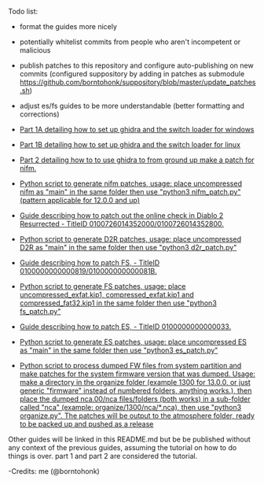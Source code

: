 Todo list:

* format the guides more nicely
* potentially whitelist commits from people who aren't incompetent or malicious
* publish patches to this repository and configure auto-publishing on new commits (configured suppository by adding in patches as submodule https://github.com/borntohonk/suppository/blob/master/update_patches.sh)
* adjust es/fs guides to be more understandable (better formatting and corrections)

* [Part 1A detailing how to set up ghidra and the switch loader for windows](Part1A-WindowsSetup.MD)
* [Part 1B detailing how to set up ghidra and the switch loader for linux](Part1B-LinuxSetup.MD)
* [Part 2 detailing how to to use ghidra to from ground up make a patch for nifm.](Part2.MD)
* [Python script to generate nifm patches, usage: place uncompressed nifm as "main" in the same folder then use "python3 nifm_patch.py" (pattern applicable for 12.0.0 and up)](nifm_patch.py)
* [Guide describing how to patch out the online check in Diablo 2 Resurrected - TitleID 0100726014352000/0100726014352800.](D2R-0100726014352800-65536-v131072.md)
* [Python script to generate D2R patches, usage: place uncompressed D2R as "main" in the same folder then use "python3 d2r_patch.py"](d2r_patch.py)
* [Guide describing how to patch FS, - TitleID 0100000000000819/010000000000081B.](FS-010000000000081B-0100000000000819.md)
* [Python script to generate FS patches, usage: place uncompressed_exfat.kip1, compressed_exfat.kip1 and compressed_fat32.kip1 in the same folder then use "python3 fs_patch.py"](fs_patch.py)
* [Guide describing how to patch ES, - TitleID 0100000000000033.](ES-0100000000000033.md)
* [Python script to generate ES patches, usage: place uncompressed ES as "main" in the same folder then use "python3 es_patch.py"](es_patch.py)



* [Python script to process dumped FW files from system partition and make patches for the system firmware version that was dumped. Usage: make a directory in the organize folder (example 1300 for 13.0.0, or just generic "firmware" instead of numbered folders, anything works.), then place the dumped nca.00/nca files/folders (both works) in a sub-folder called "nca" (example: organize/1300/nca/*.nca), then use "python3 organize.py". The patches will be output to the atmosphere folder, ready to be packed up and pushed as a release](organize/organize.py)

Other guides will be linked in this README.md but be be published without any context of the previous guides, assuming the tutorial on how to do things is over. part 1 and part 2 are considered the tutorial.

-Credits: me (@borntohonk)
